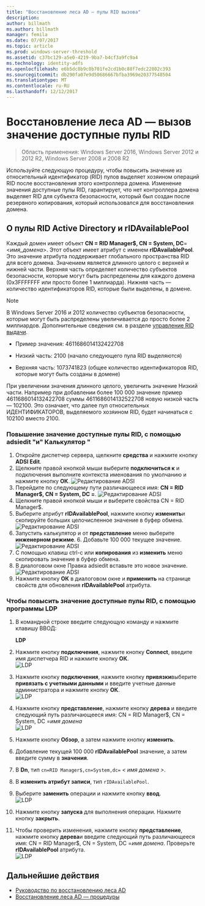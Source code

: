 ```yaml
---
title: "Восстановление леса AD — пулы RID вызова"
description: 
author: billmath
ms.author: billmath
manager: femila
ms.date: 07/07/2017
ms.topic: article
ms.prod: windows-server-threshold
ms.assetid: c37bc129-a5e0-4219-9ba7-b4cf3a9fc9a4
ms.technology: identity-adfs
ms.openlocfilehash: e6b5dc8b9c0b701fe2cd1b0c88f7edc22802c393
ms.sourcegitcommit: db290fa07e9d50686667bfba3969e20377548504
ms.translationtype: MT
ms.contentlocale: ru-RU
ms.lasthandoff: 12/12/2017
---
```

# <a name="ad-forest-recovery---raising-the-value-of-available-rid-pools"></a>Восстановление леса AD — вызов значение доступные пулы RID 

>Область применения: Windows Server 2016, Windows Server 2012 и 2012 R2, Windows Server 2008 и 2008 R2
 
 Используйте следующую процедуру, чтобы повысить значение из относительный идентификатор (RID) пулов выделяет хозяином операций RID после восстановления этого контроллера домена. Изменение значения доступные пулы RID, гарантирует, что нет контроллера домена выделяет RID для субъекта безопасности, который был создан после резервного копирования, который использовался для восстановления домена.  
 
## <a name="about-active-directory-rid-pools-and-ridavailablepool"></a>О пулы RID Active Directory и rIDAvailablePool
 Каждый домен имеет объект **CN = RID Manager$, CN = System, DC**=<*имя_домена*>. Этот объект имеет атрибут с именем **rIDAvailablePool**. Это значение атрибута поддерживает глобального пространства RID для всего домена. Значением является длинного целого с верхней и нижней части. Верхняя часть определяет количество субъектов безопасности, которые могут быть распределены для каждого домена (0x3FFFFFFF или просто более 1 миллиарда). Нижняя часть — количество идентификаторов RID, которые были выделены, в домене.  
  
> [!NOTE]
>  В Windows Server 2016 и 2012 количество субъектов безопасности, которые могут быть распределены увеличивается до просто более 2 миллиардов. Дополнительные сведения см. в разделе [управление RID выдачи](https://technet.microsoft.com/library/jj574229.aspx).  
  
-   Пример значения: 4611686014132422708  
  
-   Низкий часть: 2100 (начало следующего пула RID выделяются)  
  
-   Верхняя часть: 1073741823 (общее количество идентификаторов RID, которые могут быть созданы в домене)  
  
 При увеличении значения длинного целого, увеличить значение Низкий части. Например при добавлении более 100 000 значение пример 4611686014132422708 суммы 4611686014132522708 новую низкой часть — 102100. Это означает, что далее пул относительных ИДЕНТИФИКАТОРОВ, выделяемого хозяином RID, будет начинаться с 102100 вместо 2100.  
  
### <a name="to-raise-the-value-of-available-rid-pools-using-adsiedit-and-the-calculator--"></a>Повышение значение доступные пулы RID, с помощью adsiedit "и" Калькулятор "  
1.  Откройте диспетчер сервера, щелкните **средства** и нажмите кнопку **ADSI Edit**.    
2.  Щелкните правой кнопкой мыши выберите **подключиться к** и подключения выполните контекста именования по умолчанию и нажмите кнопку **ОК**.
![Редактирование ADSI](media/AD-Forest-Recovery-Raise-RID-Pool/adsi1.png) 
3. Перейдите по следующему пути различающееся имя: **CN = RID Manager$, CN = System, DC =<domain name>**.
![Редактирование ADSI](media/AD-Forest-Recovery-Raise-RID-Pool/adsi2.png) 
3.  Щелкните правой кнопкой мыши и выберите свойства CN = RID Manager$.  
4.  Выберите атрибут **rIDAvailablePool**, нажмите кнопку **изменить**и скопируйте больших целочисленное значение в буфер обмена.
![Редактирование ADSI](media/AD-Forest-Recovery-Raise-RID-Pool/adsi3.png)  
5.  Запустить калькулятор и от **представление** меню выберите **инженерном режиме**.  6.  Добавьте 100 000 текущее значение.  
![Редактирование ADSI](media/AD-Forest-Recovery-Raise-RID-Pool/adsi4.png) 
7.  С помощью клавиш ctrl-c или **копирования** из **изменить** меню скопировать значение в буфер обмена.  
8.  В диалоговом окне Правка adsiedit вставьте это новое значение. 
![Редактирование ADSI](media/AD-Forest-Recovery-Raise-RID-Pool/adsi5.png) 
9. Нажмите кнопку **ОК** в диалоговом окне и **применить** на странице свойств для обновления **rIDAvailablePool** атрибута.  
  
### <a name="to-raise-the-value-of-available-rid-pools-using-ldp"></a>Чтобы повысить значение доступные пулы RID, с помощью программы LDP  
  
1.  В командной строке введите следующую команду и нажмите клавишу ВВОД:  
  
     **LDP**  
  
2.  Нажмите кнопку **подключения**, нажмите кнопку **Connect**, введите имя диспетчера RID и нажмите кнопку **ОК**.  
![LDP](media/AD-Forest-Recovery-Raise-RID-Pool/ldp1.png)
3.  Нажмите кнопку **подключения**, нажмите кнопку **привязки**выберите **привязать с учетными данными** и введите учетные данные администратора и нажмите кнопку **ОК**.  
![LDP](media/AD-Forest-Recovery-Raise-RID-Pool/ldp2.png)
4.  Нажмите кнопку **представление**, нажмите кнопку **дерева** и введите следующий путь различающееся имя: CN = RID Manager$, CN = System, DC =*имя домена*  
![LDP](media/AD-Forest-Recovery-Raise-RID-Pool/ldp3.png)
5.  Нажмите кнопку **Обзор**, а затем нажмите кнопку **изменить**.  
6.  Добавление текущей 100 000 **rIDAvailablePool** значение, а затем введите сумму в **значения**.  
7.  В **Dn**, тип `cn=RID Manager$,cn=System,dc=` *< имя домена >*.  
8.  В **изменить атрибут записи**, тип `rIDAvailablePool`.  
9. Выберите **заменить** операции и нажмите кнопку **ввод**. </br>
![LDP](media/AD-Forest-Recovery-Raise-RID-Pool/ldp4.png) 
10. Нажмите кнопку **запуска** для выполнения операции.  Нажмите кнопку **закрыть**.
11. Чтобы проверить изменения, нажмите кнопку **представление**, нажмите кнопку **дерева**и введите следующий путь различающееся имя: CN = RID Manager$, CN = System, DC =*имя домена*.    Проверьте **rIDAvailablePool** атрибута.  
![LDP](media/AD-Forest-Recovery-Raise-RID-Pool/ldp5.png)

## <a name="next-steps"></a>Дальнейшие действия

- [Руководство по восстановлению леса AD](AD-Forest-Recovery-Guide.md)
- [Восстановление леса AD — процедуры](AD-Forest-Recovery-Procedures.md)
 
